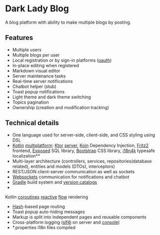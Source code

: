 # Dark Lady Blog

A blog platform with ability to make multiple blogs by posting.

## Features

- Multiple users
- Multiple blogs per user
- Local registration or by sign-in platforms ([oauth](https://oauth.net/2/))
- In-place editing when registered
- Markdown visual editor
- Server maintenance tasks
- Real-time server notifications
- Chatbot helper (stub)
- Toast popup notifications
- Light theme and dark theme switching
- Topics pagination
- Ownership (creation and modification tracking)

## Technical details

- One language used for server-side, client-side, and CSS styling using DSL
- [Kotlin](https://kotlinlang.org/) [multiplatform](https://www.jetbrains.com/kotlin-multiplatform/): [Ktor](https://ktor.io/) [server](https://ktor.io/docs/server-create-a-new-project.html), [Koin](https://insert-koin.io/)
  Dependency Injection, [Fritz2](https://www.fritz2.dev/) frontend, [Exposed](https://www.jetbrains.com/exposed/) SQL
  library, [Bootstrap](https://getbootstrap.com/) CSS library, [i18n4k](https://comahe-de.github.io/i18n4k/) typesafe
  localization**
- Multi-layer architecture (controllers, services, repositories(database related), entities and models (DTOs),
  interceptors)
- REST/JSON client-server communication as well as sockets
- [Websockets](https://developer.mozilla.org/en-US/docs/Web/API/WebSockets_API) communication for notifications and
  chatbot
- [Gradle](https://gradle.org/) build system
  and [version catalogs](https://docs.gradle.org/current/userguide/version_catalogs.html)
-
Kotlin [coroutines](https://kotlinlang.org/docs/coroutines-overview.html) [reactive](https://en.wikipedia.org/wiki/Reactive_programming) [flow](https://kotlinlang.org/docs/flow.html)
rendering
- [Hash](https://developer.mozilla.org/en-US/docs/Web/API/URL/hash)-based page routing
- Toast popup auto-hiding messages
- Markup is split into independent pages and reusable components
- Cross-platform logging ([slf4j](https://www.slf4j.org/) on server
  and [console](https://developer.mozilla.org/en-US/docs/Web/API/console/log_static))
- *.properties i18n files compiled